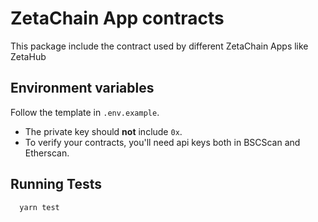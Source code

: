 # ZetaChain App contracts

This package include the contract used by different ZetaChain Apps like ZetaHub

## Environment variables

Follow the template in `.env.example`.

* The private key should **not** include `0x`.
* To verify your contracts, you'll need api keys both in BSCScan and Etherscan.

## Running Tests

```bash
  yarn test
```
